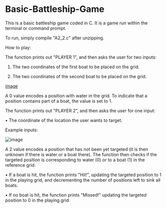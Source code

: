 # Basic-Battleship-Game
This is a basic battleship game coded in C. It is a game run within the terminal or command prompt.

To run, simply compile "A2_2.c" after unzipping.


How to play:

The function prints out "PLAYER 1", and then asks the user for two inputs:

1. The two coordinates of the first boat to be placed on the grid.

2. The two coordinates of the second boat to be placed on the grid.

[image](https://user-images.githubusercontent.com/69370722/121774152-ffcc0c80-cbd4-11eb-9555-93c0c13047f1.png)

A 0 value encodes a position with water in the grid. To indicate that a position contains part of a boat, the value is set to 1.



The function prints out "PLAYER 2", and then asks the user for one input:

• The coordinate of the location the user wants to target.

Example inputs:

![image](https://user-images.githubusercontent.com/69370722/121774467-ac5abe00-cbd6-11eb-9001-68c611a97626.png)

A 2 value encodes a position that has not been yet targeted (it is then unknown if there is water 
or a boat there). The function then checks if the targeted position is corresponding to water 
(0) or to a boat (1) in the reference grid. 

• If a boat is hit, the function prints "Hit!", updating the targeted position to 1 in the 
playing grid, and decrementing the number of positions left to sink all boats.

• If no boat is hit, the function prints "Missed!" updating the targeted position to 0 in 
the playing grid
